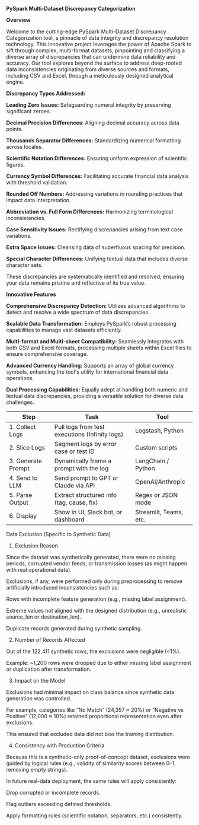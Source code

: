 **PySpark Multi-Dataset Discrepancy Categorization**

**Overview**

Welcome to the cutting-edge PySpark Multi-Dataset Discrepancy Categorization tool, a pinnacle of data integrity and discrepancy resolution technology. This innovative project leverages the power of Apache Spark to sift through complex, multi-format datasets, pinpointing and classifying a diverse array of discrepancies that can undermine data reliability and accuracy. Our tool explores beyond the surface to address deep-rooted data inconsistencies originating from diverse sources and formats, including CSV and Excel, through a meticulously designed analytical engine.


**Discrepancy Types Addressed:**

**Leading Zero Issues:** Safeguarding numeral integrity by preserving significant zeroes.

**Decimal Precision Differences**: Aligning decimal accuracy across data points.

**Thousands Separator Differences:** Standardizing numerical formatting across locales.

**Scientific Notation Differences:** Ensuring uniform expression of scientific figures.

**Currency Symbol Differences:** Facilitating accurate financial data analysis with threshold validation.

**Rounded Off Numbers:** Addressing variations in rounding practices that impact data interpretation.

**Abbreviation vs. Full Form Differences:** Harmonizing terminological inconsistencies.

**Case Sensitivity Issues:** Rectifying discrepancies arising from text case variations.

**Extra Space Issues:** Cleansing data of superfluous spacing for precision.

**Special Character Differences:** Unifying textual data that includes diverse character sets.

These discrepancies are systematically identified and resolved, ensuring your data remains pristine and reflective of its true value.

**Innovative Features**

**Comprehensive Discrepancy Detection:** Utilizes advanced algorithms to detect and resolve a wide spectrum of data discrepancies.

**Scalable Data Transformation:** Employs PySpark’s robust processing capabilities to manage vast datasets efficiently.

**Multi-format and Multi-sheet Compatibility:** Seamlessly integrates with both CSV and Excel formats, processing multiple sheets within Excel files to ensure comprehensive coverage.

**Advanced Currency Handling:** Supports an array of global currency symbols, enhancing the tool's utility for international financial data operations.

**Dual Processing Capabilities:** Equally adept at handling both numeric and textual data discrepancies, providing a versatile solution for diverse data challenges.


| Step               | Task                                           | Tool                   |
| ------------------ | ---------------------------------------------- | ---------------------- |
| 1. Collect Logs    | Pull logs from test executions (Infinity logs) | Logstash, Python       |
| 2. Slice Logs      | Segment logs by error case or test ID          | Custom scripts         |
| 3. Generate Prompt | Dynamically frame a prompt with the log        | LangChain / Python     |
| 4. Send to LLM     | Send prompt to GPT or Claude via API           | OpenAI/Anthropic       |
| 5. Parse Output    | Extract structured info (tag, cause, fix)      | Regex or JSON mode     |
| 6. Display         | Show in UI, Slack bot, or dashboard            | Streamlit, Teams, etc. |



Data Exclusion (Specific to Synthetic Data)
1. Exclusion Reason

Since the dataset was synthetically generated, there were no missing periods, corrupted vendor feeds, or transmission losses (as might happen with real operational data).

Exclusions, if any, were performed only during preprocessing to remove artificially introduced inconsistencies such as:

Rows with incomplete feature generation (e.g., missing label assignment).

Extreme values not aligned with the designed distribution (e.g., unrealistic source_len or destination_len).

Duplicate records generated during synthetic sampling.

2. Number of Records Affected

Out of the 122,411 synthetic rows, the exclusions were negligible (<1%).

Example: ~1,200 rows were dropped due to either missing label assignment or duplication after transformation.

3. Impact on the Model

Exclusions had minimal impact on class balance since synthetic data generation was controlled.

For example, categories like “No Match” (24,357 ≈ 20%) or “Negative vs Positive” (12,000 ≈ 10%) retained proportional representation even after exclusions.

This ensured that excluded data did not bias the training distribution.

4. Consistency with Production Criteria

Because this is a synthetic-only proof-of-concept dataset, exclusions were guided by logical rules (e.g., validity of similarity scores between 0–1, removing empty strings).

In future real-data deployment, the same rules will apply consistently:

Drop corrupted or incomplete records.

Flag outliers exceeding defined thresholds.

Apply formatting rules (scientific notation, separators, etc.) consistently.










